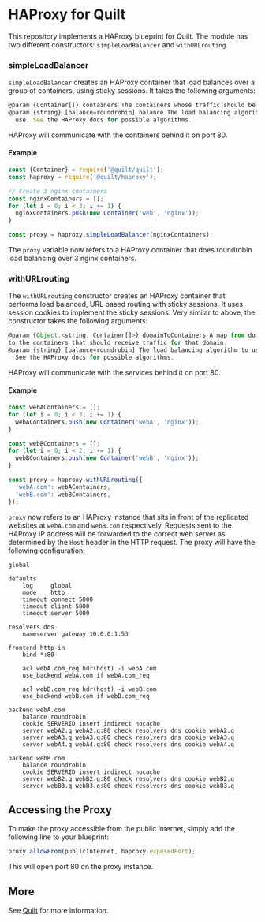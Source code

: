 # HAProxy for Quilt

This repository implements a HAProxy blueprint for Quilt. The module has two different
constructors: `simpleLoadBalancer` and `withURLrouting`.

### simpleLoadBalancer
`simpleLoadBalancer` creates an HAProxy container that load balances
over a group of containers, using sticky sessions. It takes the following
arguments:

```javascript
@param {Container[]} containers The containers whose traffic should be load balanced.
@param {string} [balance=roundrobin] balance The load balancing algorithm to
  use. See the HAProxy docs for possible algorithms.
```

HAProxy will communicate with the containers behind it on port 80.

#### Example
```javascript
const {Container} = require('@quilt/quilt');
const haproxy = require('@quilt/haproxy');

// Create 3 nginx containers
const nginxContainers = [];
for (let i = 0; i < 3; i += 1) {
  nginxContainers.push(new Container('web', 'nginx'));
}

const proxy = haproxy.simpleLoadBalancer(nginxContainers);
```
The `proxy` variable now refers to a HAProxy container that does
roundrobin load balancing over 3 nginx containers.

### withURLrouting
The `withURLrouting` constructor creates an HAProxy container that performs load
balanced, URL based routing with sticky sessions. It uses session cookies to implement
the sticky sessions.
Very similar to above, the constructor takes the following arguments:

```javascript
@param {Object.<string, Container[]>} domainToContainers A map from domain name
to the containers that should receive traffic for that domain.
@param {string} [balance=roundrobin] The load balancing algorithm to use.
  See the HAProxy docs for possible algorithms.
```

HAProxy will communicate with the services behind it on port 80.

#### Example

```javascript
const webAContainers = [];
for (let i = 0; i < 3; i += 1) {
  webAContainers.push(new Container('webA', 'nginx'));
}

const webBContainers = [];
for (let i = 0; i < 2; i += 1) {
  webBContainers.push(new Container('webB', 'nginx'));
}

const proxy = haproxy.withURLrouting({
  'webA.com': webAContainers,
  'webB.com': webBContainers,
});
```

`proxy` now refers to an HAProxy instance that sits in front of the
replicated websites at `webA.com` and `webB.com` respectively. Requests sent to the
HAProxy IP address will be forwarded to the correct web server as determined by the
`Host` header in the HTTP request. The proxy will have the following configuration:

```
global

defaults
    log     global
    mode    http
    timeout connect 5000
    timeout client 5000
    timeout server 5000

resolvers dns
    nameserver gateway 10.0.0.1:53

frontend http-in
    bind *:80

    acl webA.com_req hdr(host) -i webA.com
    use_backend webA.com if webA.com_req

    acl webB.com_req hdr(host) -i webB.com
    use_backend webB.com if webB.com_req

backend webA.com
    balance roundrobin
    cookie SERVERID insert indirect nocache
    server webA2.q webA2.q:80 check resolvers dns cookie webA2.q
    server webA3.q webA3.q:80 check resolvers dns cookie webA3.q
    server webA4.q webA4.q:80 check resolvers dns cookie webA4.q

backend webB.com
    balance roundrobin
    cookie SERVERID insert indirect nocache
    server webB2.q webB2.q:80 check resolvers dns cookie webB2.q
    server webB3.q webB3.q:80 check resolvers dns cookie webB3.q
```

## Accessing the Proxy
To make the proxy accessible from the public internet, simply add the following
line to your blueprint:

```javascript
proxy.allowFrom(publicInternet, haproxy.exposedPort);
```

This will open port 80 on the proxy instance.

## More
See [Quilt](http://quilt.io) for more information.

